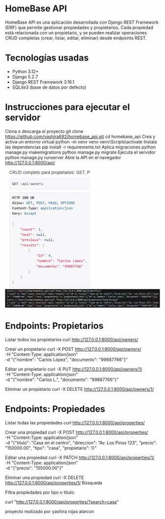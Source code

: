 # HomeBase API

HomeBase API es una aplicación desarrollada con Django REST Framework (DRF) que permite gestionar propiedades y propietarios. Cada propiedad está relacionada con un propietario, y se pueden realizar operaciones CRUD completas (crear, listar, editar, eliminar) desde endpoints REST.

# Tecnologías usadas

- Python 3.12+
- Django 5.2.7
- Django REST Framework 3.16.1
- SQLite3 (base de datos por defecto)

# Instrucciones para ejecutar el servidor

Clona o descarga el proyecto
git clone https://github.com/yashira692/homebase_api.git
cd homebase_api
Crea y activa un entorno virtual
python -m venv venv
venv\Scripts\activate
Instala las dependencias
pip install -r requirements.txt
Aplica migraciones
python manage.py makemigrations
python manage.py migrate
Ejecuta el servidor
python manage.py runserver
Abre la API en el navegador
http://127.0.0.1:8000/api/

![curl](image-1.png)
![curl](image.png)

# Endpoints: Propietarios
Listar todos los propietarios
curl http://127.0.0.1:8000/api/owners/

Crear un propietario
curl -X POST http://127.0.0.1:8000/api/owners/ \
-H "Content-Type: application/json" \
-d "{\"nombre\": \"Carlos López\", \"documento\": \"99887766\"}"

Editar un propietario
curl -X PUT http://127.0.0.1:8000/api/owners/1/ \
-H "Content-Type: application/json" \
-d "{\"nombre\": \"Carlos L.\", \"documento\": \"99887766\"}"

Eliminar un propietario
curl -X DELETE http://127.0.0.1:8000/api/owners/1/

# Endpoints: Propiedades
Listar todas las propiedades
curl http://127.0.0.1:8000/api/properties/

Crear una propiedad
curl -X POST http://127.0.0.1:8000/api/properties/ \
-H "Content-Type: application/json" \
-d "{\"titulo\": \"Casa en el centro\", \"direccion\": \"Av. Los Pinos 123\", \"precio\": \"150000.00\", \"tipo\": \"casa\", \"propietario\": 1}"

Editar una propiedad
curl -X PATCH http://127.0.0.1:8000/api/properties/1/ \
-H "Content-Type: application/json" \
-d "{\"precio\": \"155000.00\"}"

Eliminar una propiedad
curl -X DELETE http://127.0.0.1:8000/api/properties/1/
Búsqueda

Filtra propiedades por tipo o título:

curl "http://127.0.0.1:8000/api/properties/?search=casa"


proyecto realizado por yashira rojas alarcon